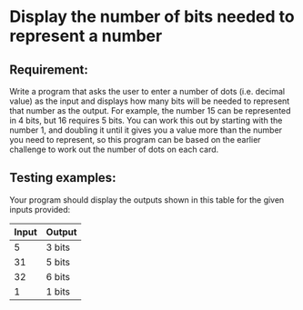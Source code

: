 # Display the number of bits needed to represent a number

## Requirement:

Write a program that asks the user to enter a number of dots (i.e. decimal
value) as the input and displays how many bits will be needed to represent
that number as the output.
For example, the number 15 can be represented in 4 bits, but 16 requires 5 bits.
You can work this out by starting with the number 1, and doubling it until it
gives you a value more than the number you need to represent, so this program
can be based on the earlier challenge to work out the number of dots on each card.

## Testing examples:

Your program should display the outputs shown in this table for the given
inputs provided:

| Input | Output |
|-------|--------|
| 5     | 3 bits |
| 31    | 5 bits |
| 32    | 6 bits |
| 1     | 1 bits |
